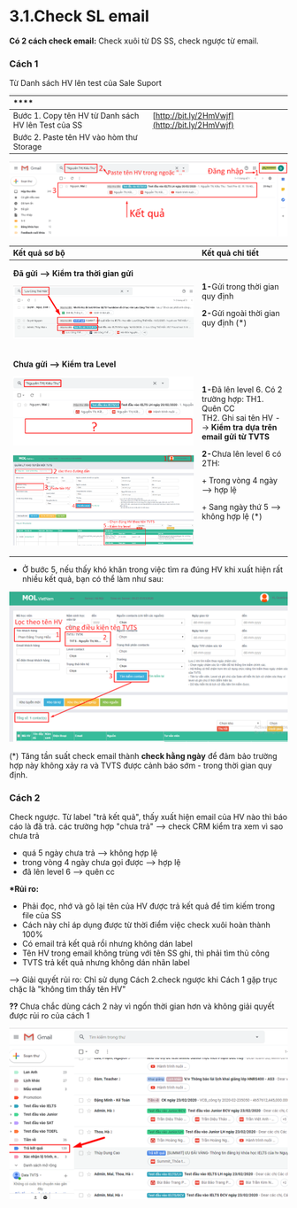 # 3.1.Check SL email

**Có 2 cách check email:** Check xuôi từ DS SS, check ngược từ email.

### **Cách 1**

Từ Danh sách HV lên test của Sale Suport

| \*\*\*\* |  |
| :--- | :--- |
| Bước 1. Copy tên HV từ Danh sách HV lên Test của SS | [http://bit.ly/2HmVwjf](http://bit.ly/2HmVwjf) |
| Bước 2. Paste tên HV vào hòm thư Storage  |   |

![](../../../.gitbook/assets/2%20%286%29.png)

<table>
  <thead>
    <tr>
      <th style="text-align:left">K&#x1EBF;t qu&#x1EA3; s&#x1A1; b&#x1ED9;</th>
      <th style="text-align:left">K&#x1EBF;t qu&#x1EA3; chi ti&#x1EBF;t</th>
    </tr>
  </thead>
  <tbody>
    <tr>
      <td style="text-align:left">
        <p><b>&#x110;&#xE3; g&#x1EED;i --&gt; Ki&#x1EC3;m tra th&#x1EDD;i gian g&#x1EED;i</b>
        </p>
        <p>
          <img src="../../../.gitbook/assets/4 (8).png" alt/>
        </p>
      </td>
      <td style="text-align:left">
        <p><b>1-</b>G&#x1EED;i trong th&#x1EDD;i gian quy &#x111;&#x1ECB;nh</p>
        <p><b>2-</b>G&#x1EED;i ngo&#xE0;i th&#x1EDD;i gian quy &#x111;&#x1ECB;nh
          (*)</p>
      </td>
    </tr>
    <tr>
      <td style="text-align:left">
        <p><b>Ch&#x1B0;a g&#x1EED;i --&gt; Ki&#x1EC3;m tra Level</b>
        </p>
        <p>
          <img src="../../../.gitbook/assets/3 (6).png" alt/>
        </p>
        <p>
          <img src="../../../.gitbook/assets/5 (1).png" alt/>
        </p>
      </td>
      <td style="text-align:left">
        <p><b>1-</b>&#x110;&#xE3; l&#xEA;n level 6. C&#xF3; 2 tr&#x1B0;&#x1EDD;ng
          h&#x1EE3;p: TH1. Qu&#xEA;n CC
          <br />TH2. Ghi sai t&#xEA;n HV --&gt; <b>Ki&#x1EC3;m tra d&#x1EF1;a tr&#xEA;n email g&#x1EED;i t&#x1EEB; TVTS</b>
        </p>
        <p><b>2-</b>Ch&#x1B0;a l&#xEA;n level 6 c&#xF3; 2TH:</p>
        <p>+ Trong v&#xF2;ng 4 ng&#xE0;y --&gt; h&#x1EE3;p l&#x1EC7;</p>
        <p>+ Sang ng&#xE0;y th&#x1EE9; 5 --&gt; kh&#xF4;ng h&#x1EE3;p l&#x1EC7; (*)</p>
        <p></p>
        <p></p>
      </td>
    </tr>
  </tbody>
</table>

* Ở bước 5, nếu thấy khó khăn trong việc tìm ra đúng HV khi xuất hiện rất nhiều kết quả, bạn có thể làm như sau:

![](../../../.gitbook/assets/03.png)

\(\*\) Tăng tần suất check email thành **check hằng ngày** để đảm bảo trường hợp này không xảy ra và TVTS được cảnh báo sớm - trong thời gian quy định. 

### **Cách 2**

Check ngược. Từ label "trả kết quả", thấy xuất hiện email của HV nào thì báo cáo là đã trả. các trường hợp "chưa trả" --&gt; check CRM kiểm tra xem vì sao chưa trả 

* quá 5 ngày chưa trả --&gt; không hợp lệ
* trong vòng 4 ngày chưa gọi được --&gt; hợp lệ
* đã lên level 6 --&gt; quên cc

**\*Rủi ro:** 

* Phải đọc, nhớ và gõ lại tên của HV được trả kết quả để tìm kiếm trong file của SS
* Cách này chỉ áp dụng được từ thời điểm việc check xuôi hoàn thành 100%
* Có email trả kết quả rồi nhưng không dán label
* Tên HV trong email không trùng với tên SS ghi, thì phải tìm thủ công
* TVTS trả kết quả nhưng không dán nhãn label

--&gt; Giải quyết rủi ro: Chỉ sử dụng Cách 2.check ngược khi Cách 1 gặp trục chặc là "không tìm thấy tên HV" 

**??** Chưa chắc dùng cách 2 này vì ngốn thời gian hơn và không giải quyết được rủi ro của cách 1

![T&#x1EA1;i label &quot;Tr&#x1EA3; k&#x1EBF;t qu&#x1EA3;&quot; --&amp;gt; G&#xF5; t&#xEC;m ki&#x1EBF;m t&#xEA;n HV &#x111;&#x1ED1;i chi&#x1EBF;u v&#x1EDB;i Ds c&#x1EE7;a SS](../../../.gitbook/assets/1%20%288%29.png)



